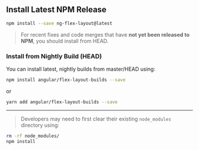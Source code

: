 ## Install Latest NPM Release

```bash
npm install --save ng-flex-layout@latest
```

> For recent fixes and code merges that have **not yet been released to NPM**, you should install from HEAD.

### Install from Nightly Build (HEAD)

You can install latest, nightly builds from master/HEAD using:

```bash
npm install angular/flex-layout-builds --save
```

or 

```bash
yarn add angular/flex-layout-builds --save
```

----

> Developers may need to first clear their existing `node_modules` directory using:
```bash
rm -rf node_modules/
npm install
```
